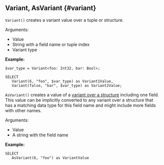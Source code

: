 ## Variant, AsVariant {#variant}

`Variant()` creates a variant value over a tuple or structure.

Arguments:

* Value
* String with a field name or tuple index
* Variant type

**Example:**

```yql
$var_type = Variant<foo: Int32, bar: Bool>;

SELECT
   Variant(6, "foo", $var_type) as Variant1Value,
   Variant(false, "bar", $var_type) as Variant2Value;
```

`AsVariant()` creates a value of a [variant over a structure](../../../types/containers.md) including one field. This value can be implicitly converted to any variant over a structure that has a matching data type for this field name and might include more fields with other names.

Arguments:

* Value
* A string with the field name

**Example:**

```yql
SELECT
   AsVariant(6, "foo") as VariantValue
```

